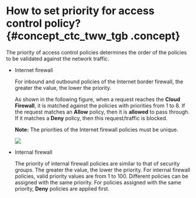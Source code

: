 # How to set priority for access control policy? {#concept_ctc_tww_tgb .concept}

The priority of access control policies determines the order of the policies to be validated against the network traffic.

-   Internet firewall

    For inbound and outbound policies of the Internet border firewall, the greater the value, the lower the priority.

    As shown in the following figure, when a request reaches the **Cloud Firewall**, it is matched against the policies with priorities from 1 to 8. If the request matches an **Allow** policy, then it is **allowed** to pass through. If it matches a **Deny** policy, then this request/traffic is blocked.

    **Note:** The priorities of the Internet firewall policies must be unique.

    ![](http://static-aliyun-doc.oss-cn-hangzhou.aliyuncs.com/assets/img/124619/155650961538802_en-US.png)

-   Internal firewall

    The priority of internal firewall policies are similar to that of security groups. The greater the value, the lower the priority. For internal firewall policies, valid priority values are from 1 to 100. Different policies can be assigned with the same priority. For policies assigned with the same priority, **Deny** policies are applied first.


